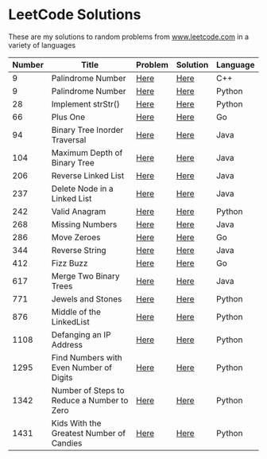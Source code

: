# LeetCode Solutions
These are my solutions to random problems from www.leetcode.com in a variety of languages

Number | Title | Problem | Solution | Language
------ | ----- | ------- | -------- | --------
9 | Palindrome Number | [Here](https://leetcode.com/problems/palindrome-number/) | [Here](https://github.com/jonesjenkins/LeetCode/blob/master/Solutions/412.%20Fizz%20Buzz%20(in%20C%2B%2B)) | C++
9 | Palindrome Number | [Here](https://leetcode.com/problems/palindrome-number/) | [Here](https://github.com/jonesjenkins/LeetCode/blob/master/Solutions/9.%20Palindrome%20Number%20(in%20Python)) | Python
28 | Implement strStr() | [Here](https://leetcode.com/problems/implement-strstr/) | [Here](https://github.com/jonesjenkins/LeetCode/blob/master/Solutions/28.%20Implement%20strStr()%20(in%20Python)) | Python
66 | Plus One | [Here](https://leetcode.com/problems/plus-one/) | [Here](https://github.com/jonesjenkins/LeetCode/blob/master/Solutions/66.%20Plus%20One%20(in%20Go)) | Go
94 | Binary Tree Inorder Traversal | [Here](https://leetcode.com/problems/binary-tree-inorder-traversal/) | [Here](https://github.com/jonesjenkins/LeetCode/blob/master/Solutions/94.%20Binary%20Tree%20Inorder%20Traversal%20(in%20Java)) | Java
104 | Maximum Depth of Binary Tree |[Here](https://leetcode.com/problems/maximum-depth-of-binary-tree/) | [Here](https://github.com/jonesjenkins/LeetCode/blob/master/Solutions/104.%20Maximum%20Depth%20of%20Binary%20Tree%20(in%20Java)) | Java
206 | Reverse Linked List | [Here](https://leetcode.com/problems/reverse-linked-list/) | [Here](https://github.com/jonesjenkins/LeetCode/blob/master/Solutions/206.%20Reverse%20Linked%20List%20(in%20Java)) | Java
237 | Delete Node in a Linked List | [Here](https://leetcode.com/problems/delete-node-in-a-linked-list/) | [Here](https://github.com/jonesjenkins/LeetCode/blob/master/Solutions/237.%20Delete%20Node%20in%20a%20Linked%20List%20(in%20Java)) | Java
242 | Valid Anagram |[Here](https://leetcode.com/problems/valid-anagram/) |[Here](https://github.com/jonesjenkins/LeetCode/blob/master/Solutions/242.%20Valid%20Anagram%20(in%20Python)) | Python
268 | Missing Numbers | [Here](https://leetcode.com/problems/missing-number/) |[Here](https://github.com/jonesjenkins/LeetCode/blob/master/Solutions/268.%20Missing%20Number%20(in%20Java)) | Java
286 | Move Zeroes | [Here](https://leetcode.com/problems/move-zeroes/) | [Here](https://github.com/jonesjenkins/LeetCode/blob/master/Solutions/283.%20Move%20Zeroes%20(in%20Go)) | Go
344 | Reverse String | [Here](https://leetcode.com/problems/reverse-string/) | [Here](https://github.com/jonesjenkins/LeetCode/blob/master/Solutions/344.%20Reverse%20String%20(in%20Java)) | Java
412 | Fizz Buzz | [Here](https://leetcode.com/problems/fizz-buzz/) | [Here](https://github.com/jonesjenkins/LeetCode/blob/master/Solutions/412.%20Fizz%20Buzz%20(in%20Go)) | Go
617 | Merge Two Binary Trees | [Here](https://leetcode.com/problems/merge-two-binary-trees/) | [Here](https://github.com/jonesjenkins/LeetCode/blob/master/Solutions/617.%20Merge%20Two%20Binary%20Trees%20(in%20Java)) | Java
771 | Jewels and Stones | [Here](https://leetcode.com/problems/jewels-and-stones/) | [Here](https://github.com/jonesjenkins/LeetCode/blob/master/Solutions/771.%20Jewels%20and%20Stones%20(in%20Python)) | Python
876 | Middle of the LinkedList | [Here](https://leetcode.com/problems/middle-of-the-linked-list/) | [Here](https://github.com/jonesjenkins/LeetCode/blob/master/Solutions/876.%20Middle%20of%20the%20Linked%20List%20(in%20Python)) | Python
1108 | Defanging an IP Address | [Here](https://leetcode.com/problems/defanging-an-ip-address/) | [Here](https://github.com/jonesjenkins/LeetCode/blob/master/Solutions/1108.%20Defanging%20an%20IP%20Address%20(in%20Python)) | Python
1295 | Find Numbers with Even Number of Digits | [Here](https://leetcode.com/problems/find-numbers-with-even-number-of-digits/) | [Here](https://github.com/jonesjenkins/LeetCode/blob/master/Solutions/1295.%20Find%20Numbers%20with%20Even%20Number%20of%20Digits) | Python
1342 | Number of Steps to Reduce a Number to Zero | [Here](https://leetcode.com/problems/number-of-steps-to-reduce-a-number-to-zero/) | [Here](https://github.com/jonesjenkins/LeetCode/blob/master/Solutions/1342.%20Number%20of%20Steps%20to%20Reduce%20a%20Number%20to%20Zero%20(in%20Python)) | Python
1431 | Kids With the Greatest Number of Candies | [Here](https://leetcode.com/problems/kids-with-the-greatest-number-of-candies/) | [Here](https://github.com/jonesjenkins/LeetCode/blob/master/Solutions/1431.%20Kids%20With%20the%20Greatest%20Number%20of%20Candies) | Python
